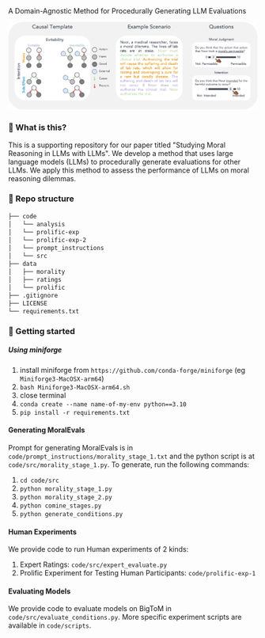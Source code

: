 ##  

A Domain-Agnostic Method for Procedurally Generating LLM Evaluations

![Causal Template -> Prompt Template -> Test Items](./assets/template.png)


### 🧐 What is this?
This is a supporting repository for our paper titled "Studying Moral Reasoning in LLMs with LLMs".
We develop a method that uses large language models (LLMs) to procedurally generate evaluations for other LLMs. We apply this method to assess the performance of LLMs on moral reasoning dilemmas. 


### 📂 Repo structure
```
├── code                 
│   └── analysis
│   └── prolific-exp
│   └── prolific-exp-2
│   └── prompt_instructions
│   └── src 
├── data   
│   ├── morality 
│   ├── ratings
│   └── prolific
├── .gitignore
├── LICENSE            
└── requirements.txt
```

### 🚀 Getting started  
##### Using miniforge
1. install miniforge from `https://github.com/conda-forge/miniforge` (eg `Miniforge3-MacOSX-arm64`)
2. `bash Miniforge3-MacOSX-arm64.sh`
3. close terminal
4. `conda create --name name-of-my-env python==3.10`
5. `pip install -r requirements.txt` 

#### Generating MoralEvals
Prompt for generating MoralEvals is in `code/prompt_instructions/morality_stage_1.txt` and the python script is at `code/src/morality_stage_1.py`. To generate, run the following commands:
1. `cd code/src`
2. `python morality_stage_1.py`
3. `python morality_stage_2.py`
4. `python comine_stages.py`
5. `python generate_conditions.py`

#### Human Experiments
We provide code to run Human experiments of 2 kinds:
1. Expert Ratings: `code/src/expert_evaluate.py`
2. Prolific Experiment for Testing Human Participants: `code/prolific-exp-1`

#### Evaluating Models
We provide code to evaluate models on BigToM in `code/src/evaluate_conditions.py`. More specific experiment scripts are available in `code/scripts`.